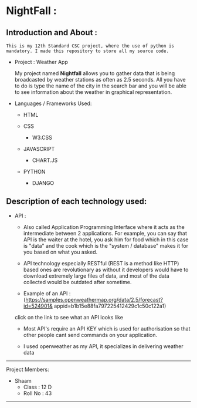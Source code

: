 # NightFall :

## Introduction and About :


    This is my 12th Standard CSC project, where the use of python is mandatory. I made this repository to store all my source code.

* Project : Weather App

    My project named **Nightfall** allows you to gather data that is being broadcasted by weather stations as often as 2.5 seconds. All you have to do is type the name of the city in the search bar and you will be able to see information about the weather in graphical representation.

*  Languages / Frameworks Used:

    * HTML 
    
    * CSS
        * W3.CSS
        
    * JAVASCRIPT
        * CHART.JS

    * PYTHON
        * DJANGO

## Description of each technology used:

* API : 
    * Also called Application Programming Interface where it acts as the intermediate between 2 applications. For 
      example, you can say that API is the waiter at the hotel, you ask him for food which in this case is "data" and the cook which is the "system / database" makes it for you based on what you asked.

    * API technology especially RESTful (REST is a method like HTTP) based ones are revolutionary as without it 
      developers would have to download extremely large files of data, and most of the data collected would be outdated after sometime. 

    * Example of an API :(https://samples.openweathermap.org/data/2.5/forecast?id=524901&                       appid=b1b15e88fa797225412429c1c50c122a1) 
    
    click on the link to see what an API looks like

    * Most API's require an API KEY which is used for authorisation so that other people cant send commands on 
     your application.

    * I used openweather as my API, it specializes in delivering weather data
       
---
Project Members:
* Shaam
    * Class : 12 D
    * Roll No : 43
---
